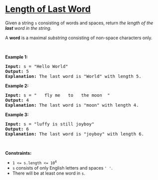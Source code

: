 # [Length of Last Word](https://leetcode.com/problems/length-of-last-word/)

<p>Given a string <code>s</code> consisting of words and spaces, return <em>the length of the <strong>last</strong> word in the string</em>.</p>

<p>A <strong>word</strong> is a maximal 
<em>substring</em>
 consisting of non-space characters only.</p>

<p>&nbsp;</p>
<p><strong class="example">Example 1:</strong></p>

<pre><strong>Input:</strong> s = "Hello World"
<strong>Output:</strong> 5
<strong>Explanation:</strong> The last word is "World" with length 5.
</pre>

<p><strong class="example">Example 2:</strong></p>

<pre><strong>Input:</strong> s = "   fly me   to   the moon  "
<strong>Output:</strong> 4
<strong>Explanation:</strong> The last word is "moon" with length 4.
</pre>

<p><strong class="example">Example 3:</strong></p>

<pre><strong>Input:</strong> s = "luffy is still joyboy"
<strong>Output:</strong> 6
<strong>Explanation:</strong> The last word is "joyboy" with length 6.
</pre>

<p>&nbsp;</p>
<p><strong>Constraints:</strong></p>

<ul>
	<li><code>1 <= s.length <= 10<sup>4</sup></code></li>
	<li><code>s</code> consists of only English letters and spaces <code>' '</code>.</li>
          <li>There will be at least one word in <code>s</code>.</li> 
</ul>


